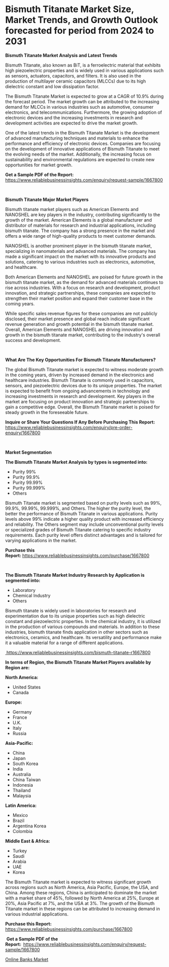 <p><h1>Bismuth Titanate Market Size, Market Trends, and Growth Outlook forecasted for period from 2024 to 2031</h1></p><p><strong>Bismuth Titanate Market Analysis and Latest Trends</strong></p>
<p><p>Bismuth Titanate, also known as BiT, is a ferroelectric material that exhibits high piezoelectric properties and is widely used in various applications such as sensors, actuators, capacitors, and filters. It is also used in the production of multilayer ceramic capacitors (MLCCs) due to its high dielectric constant and low dissipation factor.</p><p>The Bismuth Titanate Market is expected to grow at a CAGR of 10.9% during the forecast period. The market growth can be attributed to the increasing demand for MLCCs in various industries such as automotive, consumer electronics, and telecommunications. Furthermore, the growing adoption of electronic devices and the increasing investments in research and development activities are expected to drive the market growth.</p><p>One of the latest trends in the Bismuth Titanate Market is the development of advanced manufacturing techniques and materials to enhance the performance and efficiency of electronic devices. Companies are focusing on the development of innovative applications of Bismuth Titanate to meet the evolving needs of the market. Additionally, the increasing focus on sustainability and environmental regulations are expected to create new opportunities for market growth.</p></p>
<p><strong>Get a Sample PDF of the Report:&nbsp;</strong> <a href="https://www.reliablebusinessinsights.com/enquiry/request-sample/1667800">https://www.reliablebusinessinsights.com/enquiry/request-sample/1667800</a></p>
<p>&nbsp;</p>
<p><strong>Bismuth Titanate Major Market Players</strong></p>
<p><p>Bismuth titanate market players such as American Elements and NANOSHEL are key players in the industry, contributing significantly to the growth of the market. American Elements is a global manufacturer and distributor of materials for research and industrial applications, including bismuth titanate. The company has a strong presence in the market and offers a wide range of high-quality products to meet customer demands.</p><p>NANOSHEL is another prominent player in the bismuth titanate market, specializing in nanomaterials and advanced materials. The company has made a significant impact on the market with its innovative products and solutions, catering to various industries such as electronics, automotive, and healthcare.</p><p>Both American Elements and NANOSHEL are poised for future growth in the bismuth titanate market, as the demand for advanced materials continues to rise across industries. With a focus on research and development, product innovation, and strategic partnerships, these companies are expected to strengthen their market position and expand their customer base in the coming years.</p><p>While specific sales revenue figures for these companies are not publicly disclosed, their market presence and global reach indicate significant revenue generation and growth potential in the bismuth titanate market. Overall, American Elements and NANOSHEL are driving innovation and growth in the bismuth titanate market, contributing to the industry's overall success and development.</p></p>
<p>&nbsp;</p>
<p><strong>What Are The Key Opportunities For Bismuth Titanate Manufacturers?</strong></p>
<p><p>The global Bismuth Titanate market is expected to witness moderate growth in the coming years, driven by increased demand in the electronics and healthcare industries. Bismuth Titanate is commonly used in capacitors, sensors, and piezoelectric devices due to its unique properties. The market is expected to benefit from ongoing advancements in technology and increasing investments in research and development. Key players in the market are focusing on product innovation and strategic partnerships to gain a competitive edge. Overall, the Bismuth Titanate market is poised for steady growth in the foreseeable future.</p></p>
<p><strong>Inquire or Share Your Questions If Any Before Purchasing This Report:</strong> <a href="https://www.reliablebusinessinsights.com/enquiry/pre-order-enquiry/1667800">https://www.reliablebusinessinsights.com/enquiry/pre-order-enquiry/1667800</a></p>
<p>&nbsp;</p>
<p><strong>Market Segmentation</strong></p>
<p><strong>The Bismuth Titanate Market Analysis by types is segmented into:</strong></p>
<p><ul><li>Purity 99%</li><li>Purity 99.9%</li><li>Purity 99.99%</li><li>Purity 99.999%</li><li>Others</li></ul></p>
<p><p>Bismuth Titanate market is segmented based on purity levels such as 99%, 99.9%, 99.99%, 99.999%, and Others. The higher the purity level, the better the performance of Bismuth Titanate in various applications. Purity levels above 99% indicate a higher quality product with increased efficiency and reliability. The Others segment may include unconventional purity levels or specialized grades of Bismuth Titanate catering to specific industry requirements. Each purity level offers distinct advantages and is tailored for varying applications in the market.</p></p>
<p><strong>Purchase this Report:&nbsp;</strong><a href="https://www.reliablebusinessinsights.com/purchase/1667800">https://www.reliablebusinessinsights.com/purchase/1667800</a></p>
<p>&nbsp;</p>
<p><strong>The Bismuth Titanate Market Industry Research by Application is segmented into:</strong></p>
<p><ul><li>Laboratory</li><li>Chemical Industry</li><li>Others</li></ul></p>
<p><p>Bismuth titanate is widely used in laboratories for research and experimentation due to its unique properties such as high dielectric constant and piezoelectric properties. In the chemical industry, it is utilized in the production of various compounds and materials. In addition to these industries, bismuth titanate finds application in other sectors such as electronics, ceramics, and healthcare. Its versatility and performance make it a valuable material for a range of different applications.</p></p>
<p><a href="https://www.reliablebusinessinsights.com/bismuth-titanate-r1667800">&nbsp;https://www.reliablebusinessinsights.com/bismuth-titanate-r1667800</a></p>
<p><strong>In terms of Region, the Bismuth Titanate Market Players available by Region are:</strong></p>
<p>
    <p> <strong> North America: </strong>
        <ul>
            <li>United States</li>
            <li>Canada</li>
        </ul>
        </p> 
    <p> <strong> Europe: </strong>
        <ul>
            <li>Germany</li>
            <li>France</li>
            <li>U.K.</li>
            <li>Italy</li>
            <li>Russia</li>
        </ul>
        </p> 
    <p> <strong> Asia-Pacific: </strong>
        <ul>
            <li>China</li>
            <li>Japan</li>
            <li>South Korea</li>
            <li>India</li>
            <li>Australia</li>
            <li>China Taiwan</li>
            <li>Indonesia</li>
            <li>Thailand</li>
            <li>Malaysia</li>
        </ul>
        </p> 
    <p> <strong> Latin America: </strong>
        <ul>
            <li>Mexico</li>
            <li>Brazil</li>
            <li>Argentina Korea</li>
            <li>Colombia</li>
        </ul>
        </p> 
    <p> <strong> Middle East & Africa: </strong>
        <ul>
            <li>Turkey</li>
            <li>Saudi</li>
            <li>Arabia</li>
            <li>UAE</li>
            <li>Korea</li>
        </ul>
    </p>
    </p>
<p><p>The Bismuth Titanate market is expected to witness significant growth across regions such as North America, Asia Pacific, Europe, the USA, and China. Among these regions, China is anticipated to dominate the market with a market share of 45%, followed by North America at 25%, Europe at 20%, Asia Pacific at 7%, and the USA at 3%. The growth of the Bismuth Titanate market in these regions can be attributed to increasing demand in various industrial applications.</p></p>
<p><strong>Purchase this Report: </strong><a href="https://www.reliablebusinessinsights.com/purchase/1667800">https://www.reliablebusinessinsights.com/purchase/1667800</a></p>
<p>&nbsp;<strong>Get a Sample PDF of the Report:&nbsp;&nbsp;</strong><a href="https://www.reliablebusinessinsights.com/enquiry/request-sample/1667800">https://www.reliablebusinessinsights.com/enquiry/request-sample/1667800</a></p>
<p><strong></strong></p>
<p><p><a href="https://github.com/nairnboy/Market-Research-Report-List-1/blob/main/online-banks-market.md">Online Banks Market</a></p></p>
